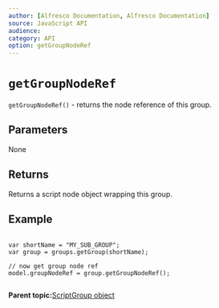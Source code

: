 ```yaml
---
author: [Alfresco Documentation, Alfresco Documentation]
source: JavaScript API
audience: 
category: API
option: getGroupNodeRef
---
```


# `getGroupNodeRef`

`getGroupNodeRef()` - returns the node reference of this group.

## Parameters

None

## Returns

Returns a script node object wrapping this group.

## Example

```

var shortName = "MY_SUB_GROUP";
var group = groups.getGroup(shortName);

// now get group node ref
model.groupNodeRef = group.getGroupNodeRef();
      
```

**Parent topic:**[ScriptGroup object](../references/API-JS-ScriptGroup.md)

